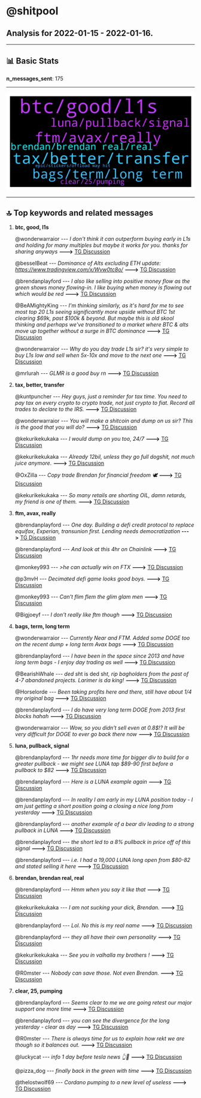 # **@shitpool**
 ## Analysis for **2022-01-15** - **2022-01-16**.

---

## 📊 **Basic Stats**

**n_messages_sent**: 175

---
![wordcloud](shitpool_1Days_wordcloud.png)

---


## 🔝 **Top keywords and related messages**

1. **btc, good, l1s**

    @wonderwarraior --- *I don't think it can outperform buying early in L1s and holding for many multiples but maybe it works for you. thanks for sharing anyways* **--->** [TG Discussion](https://t.me/shitpool/717117)

    @besselBeat --- *Dominance of Alts excluding ETH update: https://www.tradingview.com/x/Wvw0tc8o/* **--->** [TG Discussion](https://t.me/shitpool/717261)

    @brendanplayford --- *I also like selling into positive money flow as the green shows money flowing-in. I like buying when money is flowing out which would be red* **--->** [TG Discussion](https://t.me/shitpool/717102)

    @BeAMightyKing --- *I'm thinking similarly, as it's hard for me to see most top 20 L1s seeing significantly more upside without BTC 1st clearing $69k, past $100k & beyond.  But maybe this is old skool thinking and perhaps we've transitioned to a market where BTC & alts move up together without a surge in BTC dominance* **--->** [TG Discussion](https://t.me/shitpool/717142)

    @wonderwarraior --- *Why do you day trade L1s sir? it's very simple to buy L1s low and sell when 5x-10x and move to the next one* **--->** [TG Discussion](https://t.me/shitpool/717111)

    @mrlurah --- *GLMR is a good buy rn* **--->** [TG Discussion](https://t.me/shitpool/716990)

2. **tax, better, transfer**

    @kuntpuncher --- *Hey guys, just a reminder for tax time. You need to pay tax on every crypto to crypto trade, not just crypto to fiat. Record all trades to declare to the IRS.* **--->** [TG Discussion](https://t.me/shitpool/717224)

    @wonderwarraior --- *You will make a shitcoin and dump on us sir? This is the good that you will do?* **--->** [TG Discussion](https://t.me/shitpool/717172)

    @kekurikekukaka --- *I would dump on you too, 24/7* **--->** [TG Discussion](https://t.me/shitpool/717189)

    @kekurikekukaka --- *Already 12bil, unless they go full dogshit, not much juice anymore.* **--->** [TG Discussion](https://t.me/shitpool/716937)

    @OxZilla --- *Copy trade Brendan for financial freedom 🕊* **--->** [TG Discussion](https://t.me/shitpool/717065)

    @kekurikekukaka --- *So many retails are shorting OIL, damn retards, my friend is one of them.* **--->** [TG Discussion](https://t.me/shitpool/716913)

3. **ftm, avax, really**

    @brendanplayford --- *One day. Building a defi credit protocol to replace equifax, Experian, transunion first. Lending needs democratization* **--->** [TG Discussion](https://t.me/shitpool/717168)

    @brendanplayford --- *And look at this 4hr on Chainlink* **--->** [TG Discussion](https://t.me/shitpool/717097)

    @monkey993 --- *>he can actually win on FTX* **--->** [TG Discussion](https://t.me/shitpool/717210)

    @p3mvH --- *Decimated defi game looks good boys.* **--->** [TG Discussion](https://t.me/shitpool/717041)

    @monkey993 --- *Can’t flim flem the glim glam men* **--->** [TG Discussion](https://t.me/shitpool/716991)

    @Bigjoeyf --- *I don't really like ftm though* **--->** [TG Discussion](https://t.me/shitpool/716948)

4. **bags, term, long term**

    @wonderwarraior --- *Currently Near and FTM. Added some DOGE too on the recent dump + long term Avax bags* **--->** [TG Discussion](https://t.me/shitpool/717127)

    @brendanplayford --- *I have been in the space since 2013 and have long term bags - I enjoy day trading as well* **--->** [TG Discussion](https://t.me/shitpool/717120)

    @BearishWhale --- *ded sh*t is ded sh*t, rip bagholders from the past of 4-7 abandoned projects. Larimer is da king!* **--->** [TG Discussion](https://t.me/shitpool/717028)

    @Horselorde --- *Been taking profits here and there, still have about 1/4 my original bag* **--->** [TG Discussion](https://t.me/shitpool/717128)

    @brendanplayford --- *I do have very long term DOGE from 2013 first blocks hahah* **--->** [TG Discussion](https://t.me/shitpool/717135)

    @wonderwarraior --- *Wow, so you didn't sell even at 0.8$!? It will be very difficult for DOGE to ever go back there now* **--->** [TG Discussion](https://t.me/shitpool/717136)

5. **luna, pullback, signal**

    @brendanplayford --- *1hr needs more time for bigger div to build for a greater pullback - we might see LUNA tap $89-90 first before a pullback to $82* **--->** [TG Discussion](https://t.me/shitpool/717230)

    @brendanplayford --- *Here is a LUNA example again* **--->** [TG Discussion](https://t.me/shitpool/717106)

    @brendanplayford --- *In reality I am early in my LUNA position today - I am just getting a short position going a closing a nice long from yesterday* **--->** [TG Discussion](https://t.me/shitpool/717100)

    @brendanplayford --- *another example of a bear div leading to a strong pullback in LUNA* **--->** [TG Discussion](https://t.me/shitpool/717091)

    @brendanplayford --- *the short led to a 8% pullback in price off of this signal* **--->** [TG Discussion](https://t.me/shitpool/717090)

    @brendanplayford --- *i.e. I had a 19,000 LUNA long open from $80-82 and stated selling it here* **--->** [TG Discussion](https://t.me/shitpool/717078)

6. **brendan, brendan real, real**

    @brendanplayford --- *Hmm when you say it like that* **--->** [TG Discussion](https://t.me/shitpool/717173)

    @kekurikekukaka --- *I am not sucking your dick, Brendan.* **--->** [TG Discussion](https://t.me/shitpool/717161)

    @brendanplayford --- *Lol. No this is my real name* **--->** [TG Discussion](https://t.me/shitpool/717151)

    @brendanplayford --- *they all have their own personality* **--->** [TG Discussion](https://t.me/shitpool/717094)

    @kekurikekukaka --- *See you in valhalla my brothers !* **--->** [TG Discussion](https://t.me/shitpool/716909)

    @R0mster --- *Nobody can save those. Not even Brendan.* **--->** [TG Discussion](https://t.me/shitpool/717181)

7. **clear, 25, pumping**

    @brendanplayford --- *Seems clear to me we are going retest our major support one more time* **--->** [TG Discussion](https://t.me/shitpool/717108)

    @brendanplayford --- *you can see the divergence for the long yesterday - clear as day* **--->** [TG Discussion](https://t.me/shitpool/717088)

    @R0mster --- *There is always time for us to explain how rekt we are though so it balances out.* **--->** [TG Discussion](https://t.me/shitpool/717080)

    @luckycat --- *info 1 day before tesla news 👆🚀* **--->** [TG Discussion](https://t.me/shitpool/716969)

    @pizza_dog --- *finally back in the green with time* **--->** [TG Discussion](https://t.me/shitpool/716958)

    @thelostwolf69 --- *Cordano pumping to a new level of useless* **--->** [TG Discussion](https://t.me/shitpool/717240)

